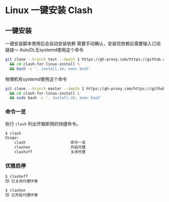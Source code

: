# Linux 一键安装 Clash
## 一键安装
一键安装脚本使用后会自动安装依赖 需要手动确认，安装完依赖后需要输入订阅链接～
AutoDL无systemd使用这个命令
```bash
git clone --branch test --depth 1 https://gh-proxy.com/https://github.com/wujean/clash-for-linux-install.git \
  && cd clash-for-linux-install \
  && bash -c '. install.sh; exec bash'
```
物理机有systemd使用这个命令
```bash
git clone --branch master --depth 1 https://gh-proxy.com/https://github.com/nelvko/clash-for-linux-install.git \
  && cd clash-for-linux-install \
  && sudo bash -c '. install.sh; exec bash'
```
### 命令一览

执行 `clash` 列出开箱即用的快捷命令。

```bash
$ clash
Usage:
    clash                    命令一览
    clashon                  开启代理
    clashoff                 关闭代理
```

### 优雅启停

```bash
$ clashoff
😼 已关闭代理环境

$ clashon
😼 已开启代理环境
```
